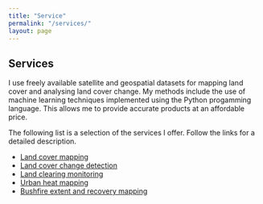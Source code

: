 ```yaml
---
title: "Service"
permalink: "/services/"
layout: page
---
```


## Services
I use freely available satellite and geospatial datasets for mapping land cover and analysing land cover change. My methods include the use of machine learning techniques implemented using the Python progamming language. This allows me to provide accurate products at an affordable price.

The following list is a selection of the services I offer. Follow the links for a detailed description.
* [Land cover mapping]() 
* [Land cover change detection]()
* [Land clearing monitoring]()
* [Urban heat mapping]()
* [Bushfire extent and recovery mapping]()

